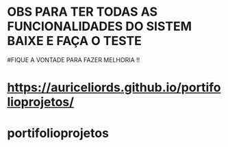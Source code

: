 # OBS PARA TER TODAS AS FUNCIONALIDADES DO SISTEM BAIXE E FAÇA O TESTE 
#FIQUE A VONTADE PARA FAZER MELHORIA !!
# https://auriceliords.github.io/portifolioprojetos/
# portifolioprojetos
